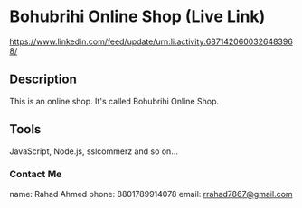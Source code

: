 # Bohubrihi Online Shop (Live Link)
https://www.linkedin.com/feed/update/urn:li:activity:6871420600326483968/

## Description
This is an online shop. It's called Bohubrihi Online Shop.

## Tools
JavaScript, Node.js, sslcommerz and so on...

### Contact Me
name: Rahad Ahmed
phone: 8801789914078
email: rrahad7867@gmail.com

